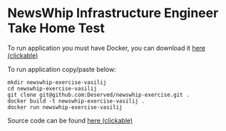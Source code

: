 # NewsWhip Infrastructure Engineer Take Home Test

To run application you must have Docker, you can download it [here (clickable)](https://docs.docker.com/get-started/)

To run application copy/paste below: 

```shell
mkdir newswhip-exercise-vasilij
cd newswhip-exercise-vasilij
git clone git@github.com:Deserved/newswhip-exercise.git .
docker build -t newswhip-exercise-vasilij .
docker run newswhip-exercise-vasilij
```

Source code can be found [here (clickable)](src/index.py)